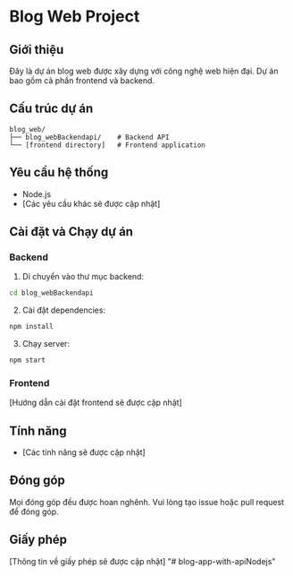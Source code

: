 # Blog Web Project

## Giới thiệu
Đây là dự án blog web được xây dựng với công nghệ web hiện đại. Dự án bao gồm cả phần frontend và backend.

## Cấu trúc dự án
```
blog_web/
├── blog_webBackendapi/    # Backend API
└── [frontend directory]   # Frontend application
```

## Yêu cầu hệ thống
- Node.js
- [Các yêu cầu khác sẽ được cập nhật]

## Cài đặt và Chạy dự án

### Backend
1. Di chuyển vào thư mục backend:
```bash
cd blog_webBackendapi
```

2. Cài đặt dependencies:
```bash
npm install
```

3. Chạy server:
```bash
npm start
```

### Frontend
[Hướng dẫn cài đặt frontend sẽ được cập nhật]

## Tính năng
- [Các tính năng sẽ được cập nhật]

## Đóng góp
Mọi đóng góp đều được hoan nghênh. Vui lòng tạo issue hoặc pull request để đóng góp.

## Giấy phép
[Thông tin về giấy phép sẽ được cập nhật] "# blog-app-with-apiNodejs" 
